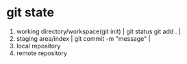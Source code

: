 # git state
   1. working directory/workspace(git init)
            |
 git status   git add .
            |
   2. staging area/index
            |
            git commit -m "message"
            |
   3. local repository
   4. remote repository
